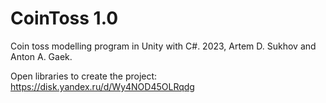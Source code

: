 # CoinToss 1.0
Coin toss modelling program in Unity with C#.
 2023, Artem D. Sukhov and Anton A. Gaek.
 
Open libraries to create the project: https://disk.yandex.ru/d/Wy4NOD45OLRqdg
